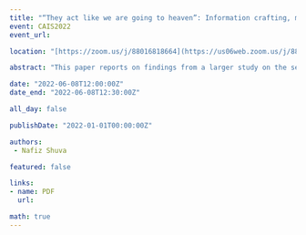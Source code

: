 ```yaml
---
title: "“They act like we are going to heaven”: Information crafting, misinformation, and settlement of Bangladeshi immigrants in Canada"
event: CAIS2022
event_url: 

location: "[https://zoom.us/j/88016818664](https://us06web.zoom.us/j/88016818664?wd=bWlEMk1oZ3FyWTVFNXZISUh4dlZJdz09)"

abstract: "This paper reports on findings from a larger study on the settlement information behaviour of Bangladeshi immigrants to Canada. This study uses a mixed method approach including semi-structured interviews (n=60) and surveys (n=205) with Bangladeshi immigrants who arrived in Canada between the years of 1971 and 2017. In this paper, the author discusses the information crafting mainly by immigration consultants in Bangladesh. The study reports negative consequences of selective information, mostly positive information about life in Canada sometimes with exaggeration and falsifications shared by immigration consultants in Bangladesh."

date: "2022-06-08T12:00:00Z"
date_end: "2022-06-08T12:30:00Z"

all_day: false

publishDate: "2022-01-01T00:00:00Z"

authors:
 - Nafiz Shuva

featured: false

links:
- name: PDF
  url:

math: true
---
```


